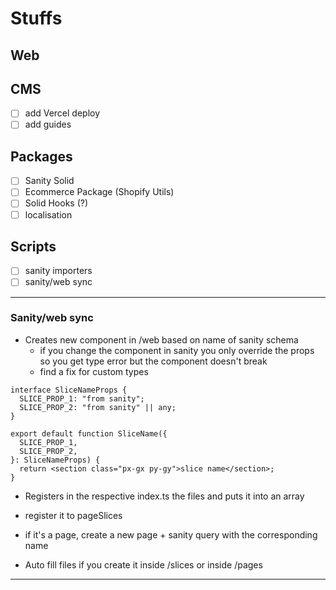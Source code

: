 # Stuffs

## Web

## CMS

- [ ] add Vercel deploy
- [ ] add guides

## Packages

- [ ] Sanity Solid
- [ ] Ecommerce Package (Shopify Utils)
- [ ] Solid Hooks (?)
- [ ] localisation

## Scripts

- [ ] sanity importers
- [ ] sanity/web sync

---

### Sanity/web sync

- Creates new component in /web based on name of sanity schema
  - if you change the component in sanity you only override the props so you get type error but the component doesn't break
  - find a fix for custom types

```tsx
interface SliceNameProps {
  SLICE_PROP_1: "from sanity";
  SLICE_PROP_2: "from sanity" || any;
}

export default function SliceName({
  SLICE_PROP_1,
  SLICE_PROP_2,
}: SliceNameProps) {
  return <section class="px-gx py-gy">slice name</section>;
}

```

- Registers in the respective index.ts the files and puts it into an array
- register it to pageSlices

- if it's a page, create a new page + sanity query with the corresponding name

- Auto fill files if you create it inside /slices or inside /pages

---
